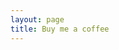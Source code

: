 ```yaml
---
layout: page
title: Buy me a coffee
---
```


<script data-name="BMC-Widget" data-cfasync="false" src="https://cdnjs.buymeacoffee.com/1.0.0/widget.prod.min.js" data-id="dduennebacke" data-description="Support me on Buy me a coffee!" data-message="asd" data-color="#5F7FFF" data-position="Right" data-x_margin="18" data-y_margin="18"></script>